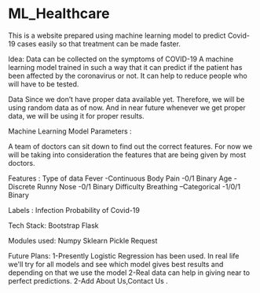 # ML_Healthcare

This is a website prepared using machine learning model to predict Covid-19 cases easily so that treatment can be made faster.

Idea:
Data can be collected on the symptoms of COVID-19
A machine learning model trained in such a way that it can predict if the patient has been affected by the coronavirus or not.
It can help to reduce people who will have to be tested.

Data
Since we don’t have proper data available yet. Therefore, we will be using random data as of now. And in near future whenever we get proper data, we will be using it for proper results.

Machine Learning Model Parameters :

A team of doctors can sit down to find out the correct features.
For now we will be taking into consideration the features that are being given by most doctors.

Features :                             Type of data
Fever                                  -Continuous
Body Pain	                             -0/1 Binary
Age		                                 - Discrete
Runny Nose                             -0/1 Binary
Difficulty Breathing –Categorical      -1/0/1 Binary

Labels :
Infection Probability of Covid-19


Tech Stack:
Bootstrap 
Flask 

Modules used:
Numpy
Sklearn
Pickle
Request

Future Plans:
1-Presently Logistic Regression has been used.
In real life we'll try for all models and see  which model gives best results and depending on that we use the model
2-Real data can help in giving near to perfect predictions.
2-Add About Us,Contact Us .
